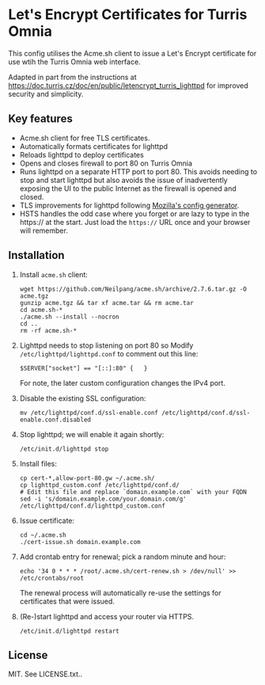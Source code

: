 # Let's Encrypt Certificates for Turris Omnia

This config utilises the Acme.sh client to issue a Let's Encrypt certificate
for use wtih the Turris Omnia web interface.

Adapted in part from the instructions at
<https://doc.turris.cz/doc/en/public/letencrypt_turris_lighttpd> for improved
security and simplicity.

## Key features

* Acme.sh client for free TLS certificates.
* Automatically formats certificates for lighttpd
* Reloads lighttpd to deploy certificates
* Opens and closes firewall to port 80 on Turris Omnia
* Runs lighttpd on a separate HTTP port to port 80. This avoids needing to stop
  and start lighttpd but also avoids the issue of inadvertently exposing the
  UI to the public Internet as the firewall is opened and closed.
* TLS improvements for lighttpd following [Mozilla's config
  generator](https://mozilla.github.io/server-side-tls/ssl-config-generator/).
* HSTS handles the odd case where you forget or are lazy to type in the
  https:// at the start.  Just load the `https://` URL once and your browser
  will remember.

## Installation

1. Install `acme.sh` client:

       wget https://github.com/Neilpang/acme.sh/archive/2.7.6.tar.gz -O acme.tgz
       gunzip acme.tgz && tar xf acme.tar && rm acme.tar
       cd acme.sh-*
       ./acme.sh --install --nocron
       cd ..
       rm -rf acme.sh-*

1. Lighttpd needs to stop listening on port 80 so Modify
   `/etc/lighttpd/lighttpd.conf` to comment out this line:

       $SERVER["socket"] == "[::]:80" {   }

   For note, the later custom configuration changes the IPv4 port.

1. Disable the existing SSL configuration:

       mv /etc/lighttpd/conf.d/ssl-enable.conf /etc/lighttpd/conf.d/ssl-enable.conf.disabled

1. Stop lighttpd; we will enable it again shortly:

       /etc/init.d/lighttpd stop

1. Install files:

       cp cert-*,allow-port-80.gw ~/.acme.sh/
       cp lighttpd_custom.conf /etc/lighttpd/conf.d/
       # Edit this file and replace `domain.example.com` with your FQDN
       sed -i 's/domain.example.com/your.domain.com/g' /etc/lighttpd/conf.d/lighttpd_custom.conf

1. Issue certificate:

       cd ~/.acme.sh
       ./cert-issue.sh domain.example.com

1. Add crontab entry for renewal; pick a random minute and hour:

       echo '34 0 * * * /root/.acme.sh/cert-renew.sh > /dev/null' >> /etc/crontabs/root

   The renewal process will automatically re-use the settings for certificates
   that were issued.

1. (Re-)start lighttpd and access your router via HTTPS.

       /etc/init.d/lighttpd restart

## License

MIT. See LICENSE.txt..
